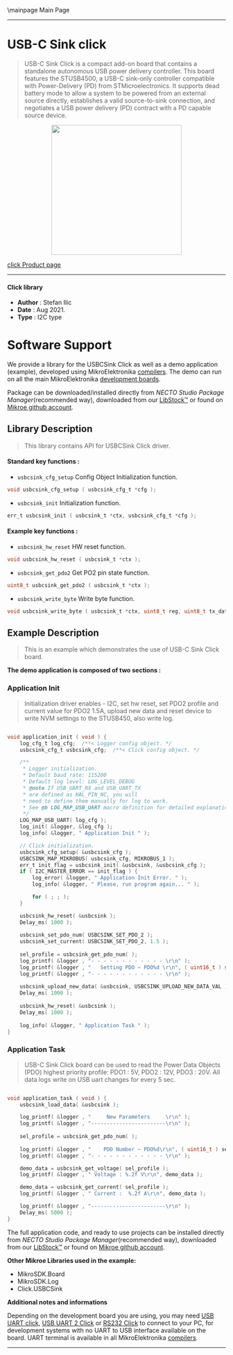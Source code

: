 \mainpage Main Page

---
# USB-C Sink click

> USB-C Sink Click is a compact add-on board that contains a standalone autonomous USB power delivery controller. This board features the STUSB4500, a USB-C sink-only controller compatible with Power-Delivery (PD) from STMicroelectronics. It supports dead battery mode to allow a system to be powered from an external source directly, establishes a valid source-to-sink connection, and negotiates a USB power delivery (PD) contract with a PD capable source device.

<p align="center">
  <img src="https://download.mikroe.com/images/click_for_ide/usbcsink_click.png" height=300px>
</p>

[click Product page](https://www.mikroe.com/usb-c-sink-click)

---


#### Click library

- **Author**        : Stefan Ilic
- **Date**          : Aug 2021.
- **Type**          : I2C type


# Software Support

We provide a library for the USBCSink Click
as well as a demo application (example), developed using MikroElektronika
[compilers](https://www.mikroe.com/necto-studio).
The demo can run on all the main MikroElektronika [development boards](https://www.mikroe.com/development-boards).

Package can be downloaded/installed directly from *NECTO Studio Package Manager*(recommended way), downloaded from our [LibStock&trade;](https://libstock.mikroe.com) or found on [Mikroe github account](https://github.com/MikroElektronika/mikrosdk_click_v2/tree/master/clicks).

## Library Description

> This library contains API for USBCSink Click driver.

#### Standard key functions :

- `usbcsink_cfg_setup` Config Object Initialization function.
```c
void usbcsink_cfg_setup ( usbcsink_cfg_t *cfg );
```

- `usbcsink_init` Initialization function.
```c
err_t usbcsink_init ( usbcsink_t *ctx, usbcsink_cfg_t *cfg );
```

#### Example key functions :

- `usbcsink_hw_reset` HW reset function.
```c
void usbcsink_hw_reset ( usbcsink_t *ctx );
```

- `usbcsink_get_pdo2` Get PO2 pin state function.
```c
uint8_t usbcsink_get_pdo2 ( usbcsink_t *ctx );
```

- `usbcsink_write_byte` Write byte function.
```c
void usbcsink_write_byte ( usbcsink_t *ctx, uint8_t reg, uint8_t tx_data );
```

## Example Description

> This is an example which demonstrates the use of USB-C Sink Click board.

**The demo application is composed of two sections :**

### Application Init

> Initialization driver enables - I2C, set hw reset, set PDO2 profile and current value for PDO2 1.5A,
> upload new data and reset device to write NVM settings to the STUSB450, also write log.

```c

void application_init ( void ) {
    log_cfg_t log_cfg;  /**< Logger config object. */
    usbcsink_cfg_t usbcsink_cfg;  /**< Click config object. */

    /** 
     * Logger initialization.
     * Default baud rate: 115200
     * Default log level: LOG_LEVEL_DEBUG
     * @note If USB_UART_RX and USB_UART_TX 
     * are defined as HAL_PIN_NC, you will 
     * need to define them manually for log to work. 
     * See @b LOG_MAP_USB_UART macro definition for detailed explanation.
     */
    LOG_MAP_USB_UART( log_cfg );
    log_init( &logger, &log_cfg );
    log_info( &logger, " Application Init " );

    // Click initialization.
    usbcsink_cfg_setup( &usbcsink_cfg );
    USBCSINK_MAP_MIKROBUS( usbcsink_cfg, MIKROBUS_1 );
    err_t init_flag = usbcsink_init( &usbcsink, &usbcsink_cfg );
    if ( I2C_MASTER_ERROR == init_flag ) {
        log_error( &logger, " Application Init Error. " );
        log_info( &logger, " Please, run program again... " );

        for ( ; ; );
    }

    usbcsink_hw_reset( &usbcsink );
    Delay_ms( 1000 );
    
    usbcsink_set_pdo_num( USBCSINK_SET_PDO_2 );
    usbcsink_set_current( USBCSINK_SET_PDO_2, 1.5 );
    
    sel_profile = usbcsink_get_pdo_num( );
    log_printf( &logger , "- - - - - - - - - - - - \r\n" );
    log_printf( &logger , "   Setting PDO ~ PDO%d \r\n", ( uint16_t ) sel_profile );
    log_printf( &logger , "- - - - - - - - - - - - \r\n" );
    
    usbcsink_upload_new_data( &usbcsink, USBCSINK_UPLOAD_NEW_DATA_VAL );
    Delay_ms( 1000 );
    
    usbcsink_hw_reset( &usbcsink );
    Delay_ms( 1000 );
    
    log_info( &logger, " Application Task " );
}

```

### Application Task

> USB-C Sink Click board can be used to read the Power Data Objects (PDO) highest priority profile:
> PDO1 :  5V,
> PDO2 : 12V,
> PDO3 : 20V.
> All data logs write on USB uart changes for every 5 sec.

```c

void application_task ( void ) {
    usbcsink_load_data( &usbcsink );

    log_printf( &logger , "     New Parameters     \r\n" );
    log_printf( &logger , "------------------------\r\n" );
    
    sel_profile = usbcsink_get_pdo_num( );
    
    log_printf( &logger , "    PDO Number ~ PDO%d\r\n", ( uint16_t ) sel_profile );
    log_printf( &logger , "- - - - - - - - - - - - \r\n" );

    demo_data = usbcsink_get_voltage( sel_profile );
    log_printf( &logger , " Voltage : %.2f V\r\n", demo_data );

    demo_data = usbcsink_get_current( sel_profile );
    log_printf( &logger , " Current :  %.2f A\r\n", demo_data );

    log_printf( &logger , "------------------------\r\n" );
    Delay_ms( 5000 );
}

```


The full application code, and ready to use projects can be installed directly from *NECTO Studio Package Manager*(recommended way), downloaded from our [LibStock&trade;](https://libstock.mikroe.com) or found on [Mikroe github account](https://github.com/MikroElektronika/mikrosdk_click_v2/tree/master/clicks).

**Other Mikroe Libraries used in the example:**

- MikroSDK.Board
- MikroSDK.Log
- Click.USBCSink

**Additional notes and informations**

Depending on the development board you are using, you may need
[USB UART click](https://www.mikroe.com/usb-uart-click),
[USB UART 2 Click](https://www.mikroe.com/usb-uart-2-click) or
[RS232 Click](https://www.mikroe.com/rs232-click) to connect to your PC, for
development systems with no UART to USB interface available on the board. UART
terminal is available in all MikroElektronika
[compilers](https://shop.mikroe.com/compilers).

---
